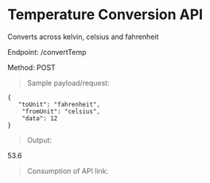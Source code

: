 # Temperature Conversion API
Converts across kelvin, celsius and fahrenheit


Endpoint: /convertTemp

Method: POST


> Sample payload/request:

```
{
   "toUnit": "fahrenheit",
    "fromUnit": "celsius",
    "data": 12
}
```

> Output:


53.6


>Consumption of API link: 
